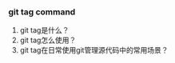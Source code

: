 <!--
 * @Descripttion: 
 * @version: 
 * @Author: wenq
 * @Date: 2019-12-16 23:36:43
 * @LastEditors: wenq
 * @LastEditTime: 2019-12-16 23:37:50
 -->
### git tag command

1. git tag是什么？
2. git tag怎么使用？
3. git tag在日常使用git管理源代码中的常用场景？